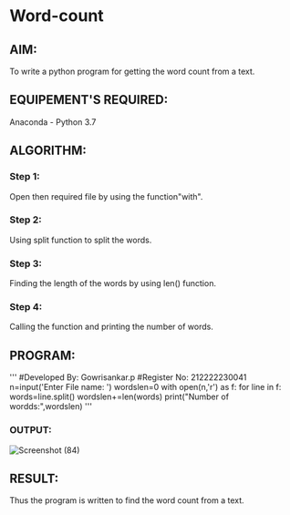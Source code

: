 # Word-count
## AIM:
To write a python program for getting the word count from a text.
## EQUIPEMENT'S REQUIRED: 
Anaconda - Python 3.7
## ALGORITHM: 
### Step 1:
Open then required file by using the function"with".
### Step 2: 
Using split function to split the words. 
### Step 3: 
Finding the length of the words by using len() function.
### Step 4:  
Calling the function and printing the number of words.

## PROGRAM:
'''
#Developed By: Gowrisankar.p
#Register No: 212222230041
n=input('Enter File name: ')
wordslen=0
with open(n,'r') as f:
    for line in f:
        words=line.split()
        wordslen+=len(words)
print("Number of wordds:",wordslen)
'''
### OUTPUT:
![Screenshot (84)](https://github.com/gowrisankarponnusamy/Word-count/assets/119393123/6578d047-088e-4909-a4f0-c39348ca633d)

## RESULT:
Thus the program is written to find the word count from a text.
